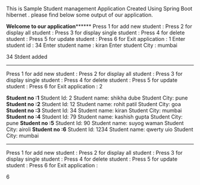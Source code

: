 This is Sample Student management Application Created Using Spring Boot hibernet .
please find below some output of our application.


********************Welcome to our application**************************
Press 1 for add new student : 
Press 2 for display all student : 
Press 3 for display single student : 
Press 4 for delete  student : 
Press 5 for update  student : 
Press 6 for Exit application : 
1
Enter student id : 
34
Enter student name : 
kiran
Enter student City : 
mumbai

34 Stdent added 
___________________________________________________________________________
Press 1 for add new student : 
Press 2 for display all student : 
Press 3 for display single student : 
Press 4 for delete  student : 
Press 5 for update  student : 
Press 6 for Exit application : 
2

**************Student no :1**************
Student Id: 2
Student name: shikha dube
Student City: pune
**************Student no :2**************
Student Id: 12
Student name: rohit patil
Student City: goa
**************Student no :3**************
Student Id: 34
Student name: kiran
Student City: mumbai
**************Student no :4**************
Student Id: 79
Student name: kashish gupta
Student City: pune
**************Student no :5**************
Student Id: 90
Student name: suyog waman
Student City: airoli
**************Student no :6**************
Student Id: 1234
Student name: qwerty uio
Student City: mumbai
___________________________________________________________________________
Press 1 for add new student : 
Press 2 for display all student : 
Press 3 for display single student : 
Press 4 for delete  student : 
Press 5 for update  student : 
Press 6 for Exit application : 

6
